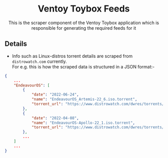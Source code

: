 <div align="center">
    <h1>Ventoy Toybox Feeds</h1>
</div>

<p align="center">
    This is the scraper component of the Ventoy Toybox application which is responsible for generating the required feeds for it
</p>

## Details

* Info such as Linux-distros torrent details are scraped from `distrowatch.com` currently.<br>
For e.g. this is how the scraped data is structured in a JSON format:-
```json
{
    ...
    "EndeavourOS": [
        {
            "date": "2022-06-24",
            "name": "EndeavourOS_Artemis-22_6.iso.torrent",
            "torrent_url": "https://www.distrowatch.com/dwres/torrents/EndeavourOS_Artemis-22_6.iso.torrent"
        },
        {
            "date": "2022-04-08",
            "name": "EndeavourOS-Apollo-22_1.iso.torrent",
            "torrent_url": "https://www.distrowatch.com/dwres/torrents/EndeavourOS-Apollo-22_1.iso.torrent"
        },
        ...
    ]
    ...
}
```
